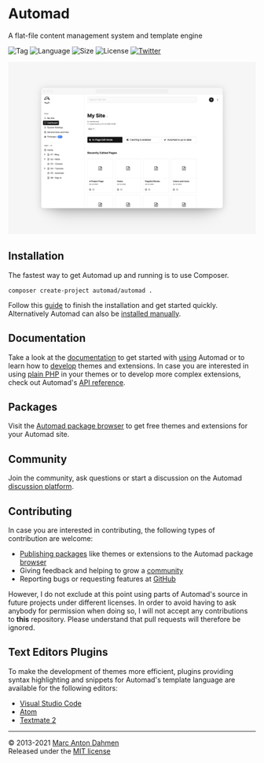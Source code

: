 # Automad

A flat-file content management system and template engine

![Tag](https://img.shields.io/github/v/tag/marcantondahmen/automad?include_prereleases&sort=semver&color=222222)
![Language](https://img.shields.io/github/languages/top/marcantondahmen/automad?color=222222)
![Size](https://img.shields.io/github/languages/code-size/marcantondahmen/automad?color=222222)
![License](https://img.shields.io/github/license/marcantondahmen/automad?color=222222)
[![Twitter](https://img.shields.io/twitter/follow/automadcms?label=Follow)](https://twitter.com/automadcms)

![Mockup](https://raw.githubusercontent.com/marcantondahmen/media-files/master/automad/readme.png)     

## Installation

The fastest way to get Automad up and running is to use Composer.

	composer create-project automad/automad .

Follow this [guide](https://automad.org/getting-started#composer) to finish the installation and get started quickly.    
Alternatively Automad can also be [installed manually](https://automad.org/getting-started#manual-installation).

## Documentation

Take a look at the [documentation](https://automad.org) to get started with [using](https://automad.org/user-guide) Automad or to learn how to [develop](https://automad.org/developer-guide) themes and extensions. In case you are interested in using [plain PHP](https://automad.org/developer-guide/building-themes/plain-php) in your themes or to develop more complex extensions, check out Automad's [API reference](https://api.automad.org).

## Packages

Visit the [Automad package browser](https://packages.automad.org) to get free themes and extensions for your Automad site.

## Community

Join the community, ask questions or start a discussion on the Automad [discussion platform](https://discuss.automad.org).

## Contributing

In case you are interested in contributing, the following types of contribution are welcome:

* [Publishing packages](https://automad.org/developer-guide/publishing-packages) like themes or extensions to the Automad package [browser](https://packages.automad.org)
* Giving feedback and helping to grow a [community](https://discuss.automad.org)
* Reporting bugs or requesting features at [GitHub](https://github.com/marcantondahmen/automad/issues)
     
However, I do not exclude at this point using parts of Automad's source in future projects under different licenses. In order to avoid having to ask anybody for permission when doing so, I will not accept any contributions to **this** repository. Please understand that pull requests will therefore be ignored.   

## Text Editors Plugins

To make the development of themes more efficient, plugins providing syntax highlighting and snippets for Automad's template language are available for the following editors:

* [Visual Studio Code](https://marketplace.visualstudio.com/items?itemName=MarcAntonDahmen.automad)
* [Atom](https://atom.io/packages/language-automad)
* [Textmate 2](https://github.com/marcantondahmen/automad.tmbundle)

---
      
© 2013-2021 [Marc Anton Dahmen](https://marcdahmen.de)     
Released under the [MIT license](https://automad.org/license) 